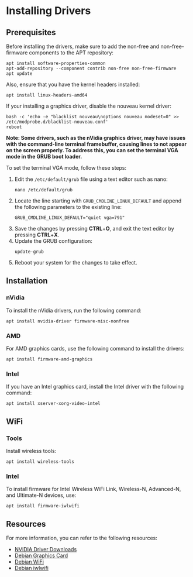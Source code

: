 # Installing Drivers

## Prerequisites

Before installing the drivers, make sure to add the non-free and non-free-firmware components to the APT repository:

```shell
apt install software-properties-common
apt-add-repository --component contrib non-free non-free-firmware
apt update
```

Also, ensure that you have the kernel headers installed:

```shell
apt install linux-headers-amd64
```

If your installing a graphics driver, disable the nouveau kernel driver:

```shell
bash -c 'echo -e "blacklist nouveau\noptions nouveau modeset=0" >> /etc/modprobe.d/blacklist-nouveau.conf'
reboot
```

**Note: Some drivers, such as the nVidia graphics driver, may have issues with the command-line terminal framebuffer, causing lines to not appear on the screen properly. To address this, you can set the terminal VGA mode in the GRUB boot loader.**

To set the terminal VGA mode, follow these steps:

1. Edit the `/etc/default/grub` file using a text editor such as nano:
   ```shell
   nano /etc/default/grub
   ```
2. Locate the line starting with `GRUB_CMDLINE_LINUX_DEFAULT` and append the following parameters to the existing line:
   ```shell
   GRUB_CMDLINE_LINUX_DEFAULT="quiet vga=791"
   ```
3. Save the changes by pressing **CTRL**+**O**, and exit the text editor by pressing **CTRL**+**X**.
4. Update the GRUB configuration:
   ```shell
   update-grub
   ```
5. Reboot your system for the changes to take effect.

## Installation

### nVidia

To install the nVidia drivers, run the following command:

```shell
apt install nvidia-driver firmware-misc-nonfree
```

### AMD

For AMD graphics cards, use the following command to install the drivers:

```shell
apt install firmware-amd-graphics
```

### Intel

If you have an Intel graphics card, install the Intel driver with the following command:

```shell
apt install xserver-xorg-video-intel
```

## WiFi

### Tools

Install wireless tools:

```shell
apt install wireless-tools
```

### Intel

To install firmware for Intel Wireless WiFi Link, Wireless-N, Advanced-N, and Ultimate-N devices, use:

```shell
apt install firmware-iwlwifi
```

## Resources

For more information, you can refer to the following resources:

- [NVIDIA Driver Downloads](https://nvidia.com/Download/index.aspx)
- [Debian Graphics Card](https://wiki.debian.org/GraphicsCard)
- [Debian WiFi](https://wiki.debian.org/WiFi)
- [Debian iwlwifi](https://wiki.debian.org/iwlwifi)
